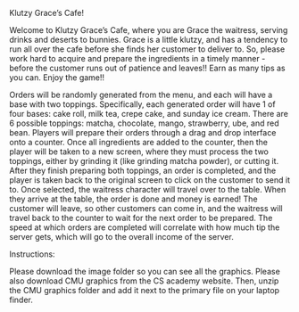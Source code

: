 Klutzy Grace’s Cafe!

Welcome to Klutzy Grace’s Cafe, where you are Grace the waitress, serving drinks and deserts to bunnies. Grace is a little klutzy, and has a tendency to run all over the cafe before she finds her customer to deliver to. So, please work hard to acquire and prepare the ingredients in a timely manner - before the customer runs out of patience and leaves!! Earn as many tips as you can. Enjoy the game!!

Orders will be randomly generated from the menu, and each will have a base with two toppings. Specifically, each generated order will have 1 of four bases: cake roll, milk tea, crepe cake, and sunday ice cream. There are 6 possible toppings: matcha, chocolate, mango, strawberry, ube, and red bean. Players will prepare their orders through a drag and drop interface onto a counter. Once all ingredients are added to the counter, then the player will be taken to a new screen, where they must process the two toppings, either by grinding it (like grinding matcha powder), or cutting it. After they finish preparing both toppings, an order is completed, and the player is taken back to the original screen to click on the customer to send it to. Once selected, the waitress character will travel over to the table. When they arrive at the table, the order is done and money is earned! The customer will leave, so other customers can come in, and the waitress will travel back to the counter to wait for the next order to be prepared. The speed at which orders are completed will correlate with how much tip the server gets, which will go to the overall income of the server.



Instructions:

Please download the image folder so you can see all the graphics.
Please also download CMU graphics from the CS academy website. Then, unzip the CMU graphics folder and add it next to the primary file on your laptop finder.
